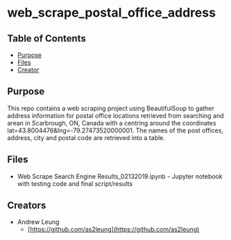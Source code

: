 # web_scrape_postal_office_address

## Table of Contents
* [Purpose](#purpose)
* [Files](#files)
* [Creator](#creators)

## Purpose

This repo contains a web scraping project using BeautifulSoup to gather address information for postal office locations retrieved from
searching and arean in Scarbrough, ON, Canada with a centring around the coordinates lat=43.8004476&lng=-79.27473520000001. The names of 
the post offices, address, city and postal code are retrieved into a table. 


## Files

* Web Scrape Search Engine Results_02132019.ipynb  - Jupyter notebook with testing code and final script/results


## Creators

* Andrew Leung
    - [https://github.com/as2leung](https://github.com/as2leung)
